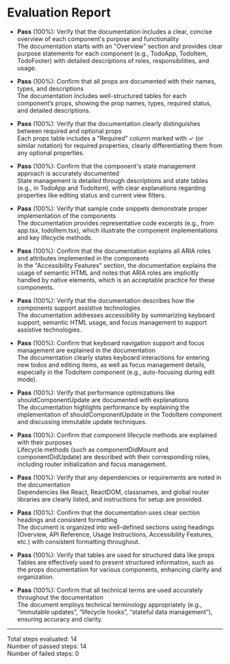 # Evaluation Report

- **Pass** (100%): Verify that the documentation includes a clear, concise overview of each component's purpose and functionality  
  The documentation starts with an "Overview" section and provides clear purpose statements for each component (e.g., TodoApp, TodoItem, TodoFooter) with detailed descriptions of roles, responsibilities, and usage.

- **Pass** (100%): Confirm that all props are documented with their names, types, and descriptions  
  The documentation includes well-structured tables for each component’s props, showing the prop names, types, required status, and detailed descriptions.

- **Pass** (100%): Verify that the documentation clearly distinguishes between required and optional props  
  Each props table includes a "Required" column marked with ✓ (or similar notation) for required properties, clearly differentiating them from any optional properties.

- **Pass** (100%): Confirm that the component's state management approach is accurately documented  
  State management is detailed through descriptions and state tables (e.g., in TodoApp and TodoItem), with clear explanations regarding properties like editing status and current view filters.

- **Pass** (100%): Verify that sample code snippets demonstrate proper implementation of the components  
  The documentation provides representative code excerpts (e.g., from app.tsx, todoItem.tsx), which illustrate the component implementations and key lifecycle methods.

- **Pass** (100%): Confirm that the documentation explains all ARIA roles and attributes implemented in the components  
  In the "Accessibility Features" section, the documentation explains the usage of semantic HTML and notes that ARIA roles are implicitly handled by native elements, which is an acceptable practice for these components.

- **Pass** (100%): Verify that the documentation describes how the components support assistive technologies  
  The documentation addresses accessibility by summarizing keyboard support, semantic HTML usage, and focus management to support assistive technologies.

- **Pass** (100%): Confirm that keyboard navigation support and focus management are explained in the documentation  
  The documentation clearly states keyboard interactions for entering new todos and editing items, as well as focus management details, especially in the TodoItem component (e.g., auto-focusing during edit mode).

- **Pass** (100%): Verify that performance optimizations like shouldComponentUpdate are documented with explanations  
  The documentation highlights performance by explaining the implementation of shouldComponentUpdate in the TodoItem component and discussing immutable update techniques.

- **Pass** (100%): Confirm that component lifecycle methods are explained with their purposes  
  Lifecycle methods (such as componentDidMount and componentDidUpdate) are described with their corresponding roles, including router initialization and focus management.

- **Pass** (100%): Verify that any dependencies or requirements are noted in the documentation  
  Dependencies like React, ReactDOM, classnames, and global router libraries are clearly listed, and instructions for setup are provided.

- **Pass** (100%): Confirm that the documentation uses clear section headings and consistent formatting  
  The document is organized into well-defined sections using headings (Overview, API Reference, Usage Instructions, Accessibility Features, etc.) with consistent formatting throughout.

- **Pass** (100%): Verify that tables are used for structured data like props  
  Tables are effectively used to present structured information, such as the props documentation for various components, enhancing clarity and organization.

- **Pass** (100%): Confirm that all technical terms are used accurately throughout the documentation  
  The document employs technical terminology appropriately (e.g., “immutable updates”, “lifecycle hooks”, “stateful data management”), ensuring accuracy and clarity.

---

Total steps evaluated: 14  
Number of passed steps: 14  
Number of failed steps: 0